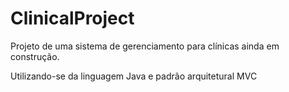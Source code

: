 # ClinicalProject

Projeto de uma sistema de gerenciamento para clínicas ainda em construção.

Utilizando-se da linguagem Java e padrão arquitetural MVC
